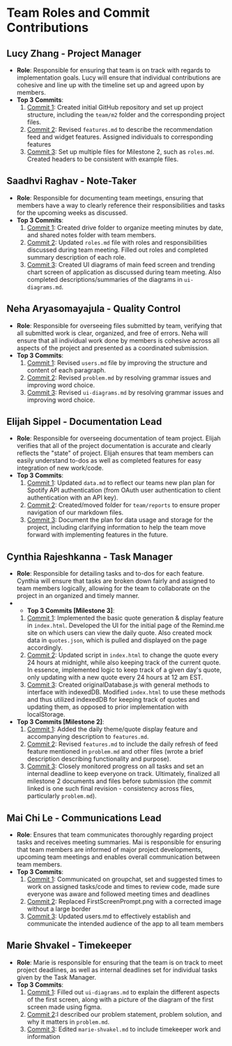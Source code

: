 # Team Roles and Commit Contributions

## Lucy Zhang - Project Manager 
- **Role**: Responsible for ensuring that team is on track with regards to implementation goals. Lucy will ensure that individual contributions are cohesive and line up with the timeline set up and agreed upon by members.
- **Top 3 Commits**:
  1. [Commit 1](https://github.com/lucyzhang04/326Project/commit/21481955929fd3581f0bfbd72674aced16f492b3): Created initial GitHub repository and set up project structure, including the `team/m2` folder and the corresponding project files.
  2. [Commit 2](https://github.com/lucyzhang04/326Project/commit/431b6617e75f72058c958108f6b8096055bb3239): Revised `features.md` to describe the recommendation feed and widget features. Assigned individuals to corresponding features
  3. [Commit 3](https://github.com/lucyzhang04/326Project/commit/5ce4f5b49073bbbfb0a850f8003dd1b93dbe6f10): Set up multiple files for Milestone 2, such as `roles.md`. Created headers to be consistent with example files. 

## Saadhvi Raghav - Note-Taker
- **Role**: Responsible for documenting team meetings, ensuring that members have a way to clearly reference their responsibilities and tasks for the upcoming weeks as discussed. 
- **Top 3 Commits**:
  1. [Commit 1](https://github.com/lucyzhang04/326Project/commit/7dda4d8e98c22ed799d4c76ddd859c7f91ea19bb): Created drive folder to organize meeting minutes by date, and shared notes folder with team members. 
  2. [Commit 2](https://github.com/lucyzhang04/326Project/commit/5a9e98c18e8c725ad3a37e7b0a8144631b13d514): Updated `roles.md` file with roles and responsibilities discussed during team meeting. Filled out roles and completed summary description of each role.
  3. [Commit 3](https://github.com/lucyzhang04/326Project/commit/2d1d44eaec9b320e3c0150f8207bcc173abf3adb): Created UI diagrams of main feed screen and trending chart screen of application as discussed during team meeting. Also completed descriptions/summaries of the diagrams in `ui-diagrams.md`.

## Neha Aryasomayajula - Quality Control 
- **Role**: Responsible for overseeing files submitted by team, verifying that all submitted work is clear, organized, and free of errors. Neha will ensure that all individual work done by members is cohesive across all aspects of the project and presented as a coordinated submission. 
- **Top 3 Commits**: 
  1. [Commit 1](https://github.com/lucyzhang04/326Project/commit/f0497f90c98bff78ae780aa6a6900193348122ba): Revised `users.md` file by improving the structure and content of each paragraph.
  2. [Commit 2](https://github.com/lucyzhang04/326Project/commit/fce4f7e91f7c5419b22231294d6055ebf69ddcc2): Revised `problem.md` by resolving grammar issues and improving word choice.
  3. [Commit 3](https://github.com/lucyzhang04/326Project/commit/4513288ed88d9c91738060b23736fbe83b2dca9a): Revised `ui-diagrams.md` by resolving grammar issues and improving word choice.

## Elijah Sippel - Documentation Lead
- **Role**: Responsible for overseeing documentation of team project. Elijah verifies that all of the project documentation is accurate and clearly reflects the "state" of project. Elijah ensures that team members can easily understand to-dos as well as completed features for easy integration of new work/code. 
- **Top 3 Commits**:
  1. [Commit 1](https://github.com/lucyzhang04/326Project/commit/f5aecdb38a0f25b50722f764cbb87b11d29f1976): Updated `data.md` to reflect our teams new plan plan for Spotify API authentication (from OAuth user authentication to client authentication with an API key).
  2. [Commit 2](https://github.com/lucyzhang04/326Project/commit/d2fd263c6408982cffacd38e6d3867b7ebb79ff9): Created/moved folder for `team/reports` to ensure proper navigation of our markdown files.
  3. [Commit 3](https://github.com/lucyzhang04/326Project/commit/bcef01828d09df5b240cb843decd0f1062fc3a55): Document the plan for data usage and storage for the project, including clarifying information to help the team move forward with implementing features in the future. 

## Cynthia Rajeshkanna - Task Manager 
- **Role**: Responsible for detailing tasks and to-dos for each feature. Cynthia will ensure that tasks are broken down fairly and assigned to team members logically, allowing for the team to collaborate on the project in an organized and timely manner.
- - **Top 3 Commits [Milestone 3]**:
  1. [Commit 1](https://github.com/lucyzhang04/326Project/commit/ccc49189f2763900fcca56640807afc1043c0782): Implemented the basic quote generation & display feature in `index.html`. Developed the UI for the initial page of the Remind.me site on which users can view the daily quote. Also created mock data in `quotes.json`, which is pulled and displayed on the page accordingly.
  2. [Commit 2](https://github.com/lucyzhang04/326Project/commit/a54a37dbd9e473d738376512ab191ac9d071b179): Updated script in `index.html` to change the quote every 24 hours at midnight, while also keeping track of the current quote. In essence, implemented logic to keep track of a given day's quote, only updating with a new quote every 24 hours at 12 am EST.
  3. [Commit 3](https://github.com/lucyzhang04/326Project/commit/e19a3fa4abf1f71ff7ae17ee7dc5e13b388aa618): Created originalDatabase.js with general methods to interface with indexedDB. Modified `index.html` to use these methods and thus utilized indexedDB for keeping track of quotes and updating them, as opposed to prior implementation with localStorage.
- **Top 3 Commits [Milestone 2]**:
  1. [Commit 1](https://github.com/lucyzhang04/326Project/commit/57dc111fa108fc483e893f14b9e8f744e2a51db9): Added the daily theme/quote display feature and accompanying description to `features.md`.
  2. [Commit 2](https://github.com/lucyzhang04/326Project/commit/eb10cbc9383eef8efe2accc1fa0106da59809e56): Revised `features.md` to include the daily refresh of feed feature mentioned in `problem.md` and other files (wrote a brief description describing functionality and purpose). 
  3. [Commit 3](https://github.com/lucyzhang04/326Project/commit/6ad6e1a9d22148850758988de9bc468f8e86af71): Closely monitored progress on all tasks and set an internal deadline to keep everyone on track. Ultimately, finalized all milestone 2 documents and files before submission (the commit linked is one such final revision - consistency across files, particularly `problem.md`).

## Mai Chi Le - Communications Lead
- **Role**: Ensures that team communicates thoroughly regarding project tasks and receives meeting summaries. Mai is responsible for ensuring that team members are informed of major project developments, upcoming team meetings and enables overall communication between team members. 
- **Top 3 Commits**:
  1. [Commit 1](): Communicated on groupchat, set and suggested times to work on assigned tasks/code and times to review code, made sure everyone was aware and followed meeting times and deadlines 
  2. [Commit 2](https://github.com/lucyzhang04/326Project/commit/ab89fade07d1cda659e2cb59c90f17506eebde5c): Replaced FirstScreenPrompt.png with a corrected image without a large border
  3. [Commit 3](https://github.com/lucyzhang04/326Project/commit/dab73481ae91a9e9e54e9ce149338812e51c980e): Updated users.md to effectively establish and communicate the intended audience of the app to all team members

## Marie Shvakel - Timekeeper
- **Role**: Marie is responsible for ensuring that the team is on track to meet project deadlines, as well as internal deadlines set for individual tasks given by the Task Manager. 
- **Top 3 Commits**:
  1. [Commit 1](https://github.com/lucyzhang04/326Project/commit/0a29e68af9bc31b76a237f0f180c646e49843342): Filled out `ui-diagrams.md` to explain the different aspects of the first screen, along with a picture of the diagram of the first screen made using figma.
  2. [Commit 2](https://github.com/lucyzhang04/326Project/commit/f818ee9323554a6c8841683ab142f76b891f4c58):I described our problem statement, problem solution, and why it matters in `problem.md`.
  3. [Commit 3](https://github.com/lucyzhang04/326Project/commit/27d275312719508b0f4037c4d6a0657357b18e25): Edited `marie-shvakel.md` to include timekeeper work and information
